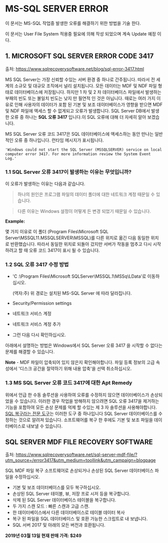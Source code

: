 # MS-SQL SERVER ERROR

이 문서는 MS-SQL 작업중 발생한 오류를 해결하기 위한 방법을 기술 한다.

이 문서는 User File System 적용중 필요에 의해 작성 되었으며 계속 Update 예정 이다.



## 1. MICROSOFT SQL SERVER ERROR CODE 3417

출처: https://www.sqlrecoverysoftware.net/blog/sql-error-3417.html

MS SQL Server는 가장 신뢰할 수있는 서버 환경 중 하나로 간주됩니다. 따라서 전 세계의 소규모 및 대규모 조직에서 널리 설치됩니다. 모든 데이터는 MDF 및 NDF 파일 형태로 데이터베이스에 저장됩니다. 하지만 1 차 및 2 차 데이터베이스 파일에서 발생하는 부패의 빈도 또는 불일치 빈도는 낮지 만 필연적 인 것은 아닙니다. 때로는 여러 가지 이유로 인해 사용자의 데이터가 포함 된 기본 및 보조 데이터베이스가 영향을 받으면 MDF 및 NDF 파일에 액세스 할 수 없게되고 오류가 발생합니다. SQL Server DB에서 발생한 오류 중 하나는 **SQL 오류 3417** 입니다.이 SQL 오류에 대해 더 자세히 알아 보겠습니다.

MS SQL Server 오류 코드 3417은 SQL 데이터베이스에 액세스하는 동안 만나는 일반적인 오류 중 하나입니다. 런타임 메시지가 표시됩니다.

```mssql
'Windows could not start the SQL Server (MSSQLSERVER) service on local computer error 3417. For more information review the System Event Log.'
```



### 1.1 SQL Server 오류 3417이 발생하는 이유는 무엇입니까?

이 오류가 발생하는 이유는 다음과 같습니다.

> 하나의 원인은 프로그램 파일의 데이터 폴더에 대한 네트워크 계정 때문일 수 있습니다.

> 다른 이유는 Windows 설정이 어떻게 든 변경 되었기 때문일 수 있습니다.

**Example:**

몇 가지 이유로 이 폴더 (Program Files\\Microsoft SQL Server\\MSSQL11.MSSQLSERVER\\MSSQL)를 다른 위치로 옮긴 다음 동일한 위치로 반환했습니다. 따라서 동일한 위치로 되돌아 갔지만 서버가 작동을 멈추고 다시 시작하려고 할 때 오류 코드 3417이 표시 될 수 있습니다.



### 1.2 SQL 오류 3417 수정 방법

- 'C :\Program Files\Microsoft SQLServer\MSSQL.1\MSSq\LData'로 이동하십시오.

  (역자:주) 위 경로는 설치된 MS-SQL Server 에 따라 달라집니다. 

- Security/Permission settings

- 네트워크 서비스 계정

- 네트워크 서비스 계정 추가

- 그런 다음 다시 확인하십시오.

아래에서 설명하는 방법은 Windows에서 SQL Server 오류 3417 을 시작할 수 없다는 문제를 해결할 수 있습니다.

**Note** -  MDF 파일이 압축되어 있지 않은지 확인해야합니다. 파일 등록 정보의 고급 속성에서 '디스크 공간을 절약하기 위해 내용 압축'을 선택 취소하십시오.



### 1.3 MS SQL Server 오류 코드 3417에 대한 Apt Remedy

위에서 언급 한 수동 솔루션을 사용하여 오류를 수정하지 않으면 데이터베이스가 손상되었을 수 있습니다. 이러한 경우 작업을 방해하지 않으려면 SQL 오류 3417을 제거하는 기능을 포함하여 모든 손상 문제를 억제 할 수있는 제 3 자 솔루션을 사용해야합니다. [SQL 복구라는 전문 도구](https://www.sqlrecoverysoftware.net/sql-server-mdf-file/?utm_source=/error3417&utm_medium=toollink&utm_campaign=blogpage)는 이러한 도구 중 하나입니다 SQL Server 데이터베이스를 수정하는 것으로 알려져 있습니다. 소프트웨어를 복구 한 후에도 기본 및 보조 파일을 데이터베이스로 내보낼 수 있습니다.



## SQL SERVER MDF FILE RECOVERY SOFTWARE

출처: https://www.sqlrecoverysoftware.net/sql-server-mdf-file/?utm_source=/error3417&utm_medium=toollink&utm_campaign=blogpage

SQL MDF 파일 복구 소프트웨어로 손상되거나 손상된 SQL Server 데이터베이스 파일을 수정하십시오.

- 기본 및 보조 데이터베이스를 모두 복구하십시오.
- 손상된 SQL Server 테이블, 뷰, 저장 프로 시저 등을 복구합니다.
- 삭제 된 SQL Server 데이터베이스 테이블을 복구합니다.
- 두 가지 스캔 모드 : 빠른 스캔과 고급 스캔.
- 한 데이터베이스에서 다른 데이터베이스로 테이블 데이터 복사
- 복구 된 파일을 SQL 데이터베이스 및 호환 가능한 스크립트로 내 보냅니다.
- SQL 서버 2017 및 아래의 모든 버전과 호환됩니다.

**2019년 03월 13일 현재 판매 가격: $249**






